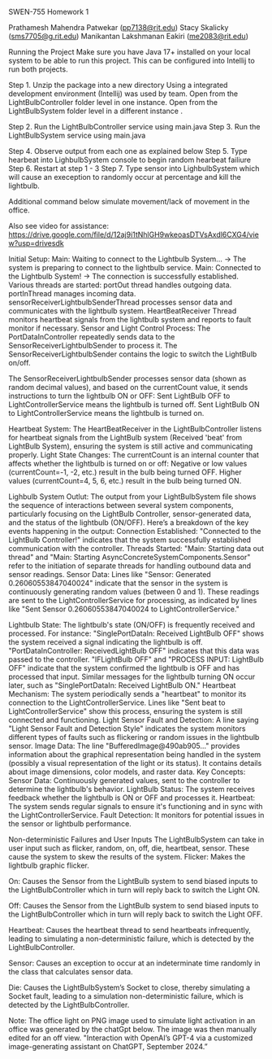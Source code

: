 SWEN-755 Homework 1

Prathamesh Mahendra Patwekar (pp7138@rit.edu)
Stacy Skalicky (sms7705@g.rit.edu)
Manikantan Lakshmanan Eakiri (me2083@rit.edu)


Running the Project
Make sure you have Java 17+ installed on your local system to be able to run this project. This can be configured into Intellij to run both projects. 

Step 1.
Unzip the package into a new directory
Using a integrated development environment (Intellij) was used by team.
Open from the LightBulbController folder level in one instance.
Open from the LightBulbSystem folder level in a different instance .

Step 2. Run the LightBulbController service using main.java
Step 3. Run the LightBulbSystem service using main.java 

Step 4. Observe output from each one as explained below
Step 5. Type hearbeat into LighbulbSystem console to begin random 
hearbeat failiure 
Step 6. Restart at step 1 - 3 
Step 7. Type sensor into LighbulbSystem which will cause an exeception to 
randomly occur at percentage and kill the lightbulb.

Additional command below simulate movement/lack of movement in the office.

Also see video for assistance:
https://drive.google.com/file/d/12aj9i1tNhlGH9wkeoasDTVsAxdl6CXG4/view?usp=drivesdk


Initial Setup:
Main: Waiting to connect to the Lightbulb System... → The system is preparing to connect to the lightbulb service.
Main: Connected to the Lightbulb System! → The connection is successfully established.
Various threads are started:
portOut thread handles outgoing data.
portInThread manages incoming data.
sensorReceiverLightbulbSenderThread processes sensor data and communicates with the lightbulb system.
HeartBeatReceiver Thread monitors heartbeat signals from the lightbulb system and reports to fault monitor if necessary.
Sensor and Light Control Process:
The PortDataInController repeatedly sends data to the SensorReceiverLightbulbSender to process it. The SensorReceiverLightbulbSender contains the logic to switch the LightBulb on/off.

The SensorReceiverLightbulbSender processes sensor data (shown as random decimal values), and based on the currentCount value, it sends instructions to turn the lightbulb ON or OFF:
Sent LightBulb OFF to LightControllerService means the lightbulb is turned off.
Sent LightBulb ON to LightControllerService means the lightbulb is turned on.


Heartbeat System:
The HeartBeatReceiver in the LightBulbController listens for heartbeat signals from the LightBulb system (Received 'beat' from LightBulb System), ensuring the system is still active and communicating properly.
Light State Changes:
The currentCount is an internal counter that affects whether the lightbulb is turned on or off:
Negative or low values (currentCount=-1, -2, etc.) result in the bulb being turned OFF.
Higher values (currentCount=4, 5, 6, etc.) result in the bulb being turned ON.

Lighbulb System Outlut:
The output from your LightBulbSystem file shows the sequence of interactions between several system components, particularly focusing on the LightBulb Controller, sensor-generated data, and the status of the lightbulb (ON/OFF). Here’s a breakdown of the key events happening in the output:
Connection Established:
"Connected to the LightBulb Controller!" indicates that the system successfully established communication with the controller.
Threads Started:
"Main: Starting data out thread" and "Main: Starting AsyncConcreteSystemComponents.Sensor" refer to the initiation of separate threads for handling outbound data and sensor readings.
Sensor Data:
Lines like "Sensor: Generated 0.26060553847040024" indicate that the sensor in the system is continuously generating random values (between 0 and 1). These readings are sent to the LightControllerService for processing, as indicated by lines like "Sent Sensor 0.26060553847040024 to LightControllerService."

Lightbulb State:
The lightbulb's state (ON/OFF) is frequently received and processed. For instance:
"SinglePortDataIn: Received LightBulb OFF" shows the system received a signal indicating the lightbulb is off.
"PortDataInController: ReceivedLightBulb OFF" indicates that this data was passed to the controller.
"IFLightBulb OFF" and "PROCESS INPUT: LightBulb OFF" indicate that the system confirmed the lightbulb is OFF and has processed that input.
Similar messages for the lightbulb turning ON occur later, such as "SinglePortDataIn: Received LightBulb ON."
Heartbeat Mechanism:
The system periodically sends a "heartbeat" to monitor its connection to the LightControllerService. Lines like "Sent beat to LightControllerService" show this process, ensuring the system is still connected and functioning.
Light Sensor Fault and Detection:
A line saying "Light Sensor Fault and Detection Style" indicates the system monitors different types of faults such as flickering or random issues in the lightbulb sensor.
Image Data:
The line "BufferedImage@490ab905..." provides information about the graphical representation being handled in the system (possibly a visual representation of the light or its status). It contains details about image dimensions, color models, and raster data.
Key Concepts:
Sensor Data: Continuously generated values, sent to the controller to determine the lightbulb's behavior.
LightBulb Status: The system receives feedback whether the lightbulb is ON or OFF and processes it.
Heartbeat: The system sends regular signals to ensure it's functioning and in sync with the LightControllerService.
Fault Detection: It monitors for potential issues in the sensor or lightbulb performance.


Non-deterministic Failures and User Inputs
The LightBulbSystem can take in user input such as flicker, random, on, off, die, heartbeat, sensor. These cause the system to skew the results of the system. 
Flicker: Makes the lightbulb graphic flicker.

On: Causes the Sensor from the LightBulb system to send biased inputs to the LightBulbController which in turn will reply back to switch the Light ON.

Off: Causes the Sensor from the LightBulb system to send biased inputs to the LightBulbController which in turn will reply back to switch the Light OFF.

Heartbeat: Causes the heartbeat thread to send heartbeats infrequently, leading to simulating a non-deterministic failure, which is detected by the LightBulbController.

Sensor: Causes an exception to occur at an indeterminate time randomly in the class that calculates sensor data.

Die: Causes the LightBulbSystem’s Socket to close, thereby simulating a Socket fault, leading to a simulation non-deterministic failure, which is detected by the LightBulbController.


Note: The office light on PNG image used to simulate light activation in an office was generated by the chatGpt below.
The image was then manually edited for an off view. 
"Interaction with OpenAI’s GPT-4 via a customized image-generating assistant on ChatGPT, September 2024.”